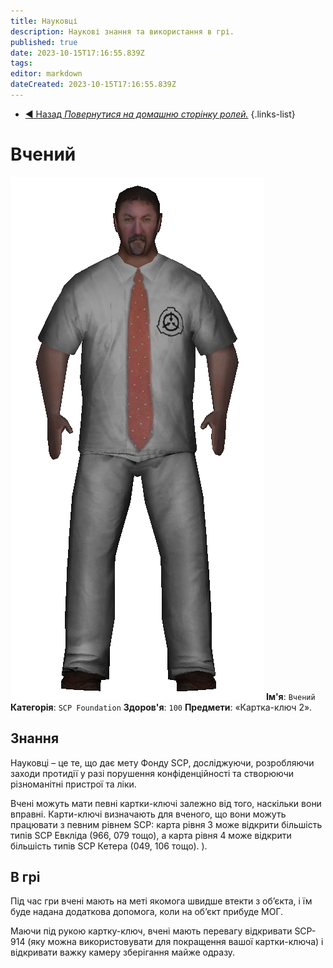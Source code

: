```yaml
---
title: Науковці
description: Наукові знання та використання в грі.
published: true
date: 2023-10-15T17:16:55.839Z
tags: 
editor: markdown
dateCreated: 2023-10-15T17:16:55.839Z
---
```


- [:arrow_backward: Назад *Повернутися на домашню сторінку ролей.*](/uk/game/jobs/roles)
{.links-list}
# Вчений
![scientist.png](/images/roles/scientist.png)
**Ім'я**: `Вчений`
**Категорія**: `SCP Foundation`
**Здоров'я**: `100`
**Предмети**: «Картка-ключ 2».
## Знання
Науковці – це те, що дає мету Фонду SCP, досліджуючи, розробляючи заходи протидії у разі порушення конфіденційності та створюючи різноманітні пристрої та ліки.

Вчені можуть мати певні картки-ключі залежно від того, наскільки вони вправні. Карти-ключі визначають для вченого, що вони можуть працювати з певним рівнем SCP: карта рівня 3 може відкрити більшість типів SCP Евкліда (966, 079 тощо), а карта рівня 4 може відкрити більшість типів SCP Кетера (049, 106 тощо). ).

## В грі

Під час гри вчені мають на меті якомога швидше втекти з об’єкта, і їм буде надана додаткова допомога, коли на об’єкт прибуде МОГ.

Маючи під рукою картку-ключ, вчені мають перевагу відкривати SCP-914 (яку можна використовувати для покращення вашої картки-ключа) і відкривати важку камеру зберігання майже одразу.
